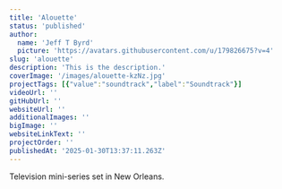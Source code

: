 ```yaml
---
title: 'Alouette'
status: 'published'
author:
  name: 'Jeff T Byrd'
  picture: 'https://avatars.githubusercontent.com/u/179826675?v=4'
slug: 'alouette'
description: 'This is the description.'
coverImage: '/images/alouette-kzNz.jpg'
projectTags: [{"value":"soundtrack","label":"Soundtrack"}]
videoUrl: ''
gitHubUrl: ''
websiteUrl: ''
additionalImages: ''
bigImage: ''
websiteLinkText: ''
projectOrder: ''
publishedAt: '2025-01-30T13:37:11.263Z'
---
```


Television mini-series set in New Orleans.